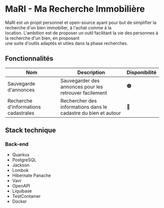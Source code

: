 # MaRI - Ma Recherche Immobilière

MaRI est un projet personnel et open-source ayant pour but de simplifier la recherche d'un bien immobilier, à l'achat comme à la  
location. L'ambition est de proposer un outil facilitant la vie des personnes à la recherche d'un bien, en proposant  
une suite d'outils adaptés et utiles dans la phase recherches.

## Fonctionnalités

| Nom                                     | Description                                                    | Disponibilité |
|-----------------------------------------|----------------------------------------------------------------|---------------|
| Sauvegarde d'annonces                   | Sauvegarder des annonces pour les retrouver facilement         | 🟠            |
| Recherche d'informations cadastrales    | Rechercher des informations dans le cadastre du bien et autour | 🔴            |

## Stack technique

### Back-end
- Quarkus
- PostgreSQL
- Jackson
- Lombok
- Hibernate Panache
- Vavr
- OpenAPI
- Liquibase
- TestContainer
- Docker
